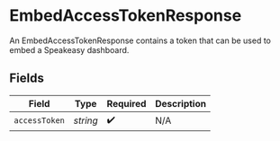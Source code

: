 # EmbedAccessTokenResponse

An EmbedAccessTokenResponse contains a token that can be used to embed a Speakeasy dashboard.


## Fields

| Field              | Type               | Required           | Description        |
| ------------------ | ------------------ | ------------------ | ------------------ |
| `accessToken`      | *string*           | :heavy_check_mark: | N/A                |
